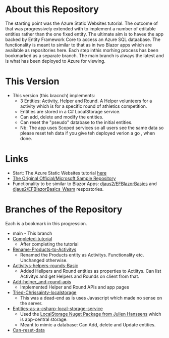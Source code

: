 # About this Repository

The starting point was the Azure Static Websites tutorial. The outcome of that was progressively extended with to implement a number of editable entities 
rather than the one fixed entity. The ultimate aim is to havee the app backed by Entity Framework Core to access an Azure SQL dataabase. The functionality is meant to similar to that as in two Blazor apps which are available as repositories here. Each step inthis morhing process has been bookmarked as a separate branch. The main branch is always the latest and is what has been deployed to Azure for viewing.

# This Version
- This version (this bracnch) implements: 
  - 3 Entities: Activity, Helper and Round. A Helper volunteers for a activity which is for a specific round of athletics competition.
  - Entities are stored in a C# LocalStorage service.
  - Can add, delete and modify the entities.
  - Can reset the "pseudo" database to the initial entities.
  - Nb: The app uses Scoped services so all users see the same data so please reset teh data if you give teh deployed verion a go , when done.

# Links
- Start: The Azure Static Websites tutorial [here](https://docs.microsoft.com/en-us/learn/modules/publish-app-service-static-web-app-api-dotnet/)
- [The Original Official/Microsoft Sample Repository](https://github.com/MicrosoftDocs/mslearn-staticwebapp-dotnet)
- Functionality to be similar to Blazor Apps: [djaus2/EFBlazorBasics](https://github.com/djaus2/EFBlazorBasics) and [djaus2/EFBlazorBasics_Wasm](https://github.com/djaus2/EFBlazorBasics_Wasm) respostories.

# Branches of the Repository
Each is a bookmark in this progression.

- main - This branch
- [Completed-tutorial](https://github.com/djaus2/mslearnstaticwebsite/tree/Completed-tutorial)
  - After completing the tutorial
- [Rename-Products-to-Activitys](https://github.com/djaus2/mslearnstaticwebsite/tree/Rename-Products-to-Activitys)
  - Renamed the Products entity as Activitys. Functionality etc. Unchanged otherwise.
- [Activitys-helpers-rounds-Basic](https://github.com/djaus2/mslearnstaticwebsite/tree/Activitys-Helpers-Rounds-Basic)
  - Added Hellpers and Round entities as properties to Actiitys. Can list Activitys and get Helpers and Rounds on client from that.
- [Add-helper_and-round-apis](https://github.com/djaus2/mslearnstaticwebsite/tree/Add-helper_and-round-apis)
  - Implemented Helper and Round APIs and app pages
- [Tried-Chrissainty-localstorage](https://github.com/djaus2/mslearnstaticwebsite/tree/Tried-Chrissainty-localstorage)
  - This was a dead-end as is uses Javascript which made no sense on the server.
- [Entities-as-a-csharp-local-storage-service](https://github.com/djaus2/mslearnstaticwebsite/tree/Entities-as-a-csharp-local-storage-service)
  - Used the [LocalStorage Nuget Package from Julien Hanssens](https://github.com/hanssens/localstorage) which is app-central storage.
  - Meant to mimic a database: Can Add, delete and Update entities.
- [Can-reset-data](https://github.com/djaus2/mslearnstaticwebsite/tree/Can-reset-data)



